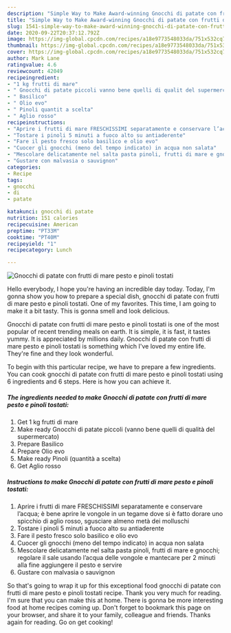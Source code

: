 ```yaml
---
description: "Simple Way to Make Award-winning Gnocchi di patate con frutti di mare pesto e pinoli tostati"
title: "Simple Way to Make Award-winning Gnocchi di patate con frutti di mare pesto e pinoli tostati"
slug: 1541-simple-way-to-make-award-winning-gnocchi-di-patate-con-frutti-di-mare-pesto-e-pinoli-tostati
date: 2020-09-22T20:37:12.792Z
image: https://img-global.cpcdn.com/recipes/a18e9773548033da/751x532cq70/gnocchi-di-patate-con-frutti-di-mare-pesto-e-pinoli-tostati-recipe-main-photo.jpg
thumbnail: https://img-global.cpcdn.com/recipes/a18e9773548033da/751x532cq70/gnocchi-di-patate-con-frutti-di-mare-pesto-e-pinoli-tostati-recipe-main-photo.jpg
cover: https://img-global.cpcdn.com/recipes/a18e9773548033da/751x532cq70/gnocchi-di-patate-con-frutti-di-mare-pesto-e-pinoli-tostati-recipe-main-photo.jpg
author: Mark Lane
ratingvalue: 4.6
reviewcount: 42049
recipeingredient:
- "1 kg frutti di mare"
- " Gnocchi di patate piccoli vanno bene quelli di qualit del supermercato"
- " Basilico"
- " Olio evo"
- " Pinoli quantit a scelta"
- " Aglio rosso"
recipeinstructions:
- "Aprire i frutti di mare FRESCHISSIMI separatamente e conservare l’acqua; è bene aprire le vongole in un tegame dove si è fatto dorare uno spicchio di aglio rosso, sgusciare almeno metà dei molluschi"
- "Tostare i pinoli 5 minuti a fuoco alto su antiaderente"
- "Fare il pesto fresco solo basilico e olio evo"
- "Cuocer gli gnocchi (meno del tempo indicato) in acqua non salata"
- "Mescolare delicatamente nel salta pasta pinoli, frutti di mare e gnocchi; regolare il sale usando l’acqua delle vongole e mantecare per 2 minuti alla fine aggiungere il pesto e servire"
- "Gustare con malvasia o sauvignon"
categories:
- Recipe
tags:
- gnocchi
- di
- patate

katakunci: gnocchi di patate 
nutrition: 151 calories
recipecuisine: American
preptime: "PT33M"
cooktime: "PT40M"
recipeyield: "1"
recipecategory: Lunch

---
```



![Gnocchi di patate con frutti di mare pesto e pinoli tostati](https://img-global.cpcdn.com/recipes/a18e9773548033da/751x532cq70/gnocchi-di-patate-con-frutti-di-mare-pesto-e-pinoli-tostati-recipe-main-photo.jpg)

Hello everybody, I hope you're having an incredible day today. Today, I'm gonna show you how to prepare a special dish, gnocchi di patate con frutti di mare pesto e pinoli tostati. One of my favorites. This time, I am going to make it a bit tasty. This is gonna smell and look delicious.



Gnocchi di patate con frutti di mare pesto e pinoli tostati is one of the most popular of recent trending meals on earth. It is simple, it is fast, it tastes yummy. It is appreciated by millions daily. Gnocchi di patate con frutti di mare pesto e pinoli tostati is something which I've loved my entire life. They're fine and they look wonderful.


To begin with this particular recipe, we have to prepare a few ingredients. You can cook gnocchi di patate con frutti di mare pesto e pinoli tostati using 6 ingredients and 6 steps. Here is how you can achieve it.

<!--inarticleads1-->

##### The ingredients needed to make Gnocchi di patate con frutti di mare pesto e pinoli tostati:

1. Get 1 kg frutti di mare
1. Make ready  Gnocchi di patate piccoli (vanno bene quelli di qualità del supermercato)
1. Prepare  Basilico
1. Prepare  Olio evo
1. Make ready  Pinoli (quantità a scelta)
1. Get  Aglio rosso




<!--inarticleads2-->

##### Instructions to make Gnocchi di patate con frutti di mare pesto e pinoli tostati:

1. Aprire i frutti di mare FRESCHISSIMI separatamente e conservare l’acqua; è bene aprire le vongole in un tegame dove si è fatto dorare uno spicchio di aglio rosso, sgusciare almeno metà dei molluschi
1. Tostare i pinoli 5 minuti a fuoco alto su antiaderente
1. Fare il pesto fresco solo basilico e olio evo
1. Cuocer gli gnocchi (meno del tempo indicato) in acqua non salata
1. Mescolare delicatamente nel salta pasta pinoli, frutti di mare e gnocchi; regolare il sale usando l’acqua delle vongole e mantecare per 2 minuti alla fine aggiungere il pesto e servire
1. Gustare con malvasia o sauvignon




So that's going to wrap it up for this exceptional food gnocchi di patate con frutti di mare pesto e pinoli tostati recipe. Thank you very much for reading. I'm sure that you can make this at home. There is gonna be more interesting food at home recipes coming up. Don't forget to bookmark this page on your browser, and share it to your family, colleague and friends. Thanks again for reading. Go on get cooking!
